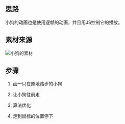 ## 思路
小狗的动画也是使用逐帧的动画，并且用JS控制它的播放。

## 素材来源
![小狗的素材](https://design.tutsplus.com/tutorials/how-to-animate-a-four-legged-animal-walking--cms-26789)

## 步骤
1. 画一只在原地踏步的小狗

2. 让小狗往前走

3. 算法优化
	
4. 走到鼠标的位置停下
